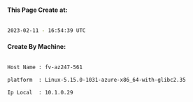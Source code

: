 
   
#### This Page Create at:

```bash

2023-02-11 - 16:54:39 UTC

```

#### Create By Machine:

```bash

Host Name : fv-az247-561

platform  : Linux-5.15.0-1031-azure-x86_64-with-glibc2.35

Ip Local  : 10.1.0.29

```

